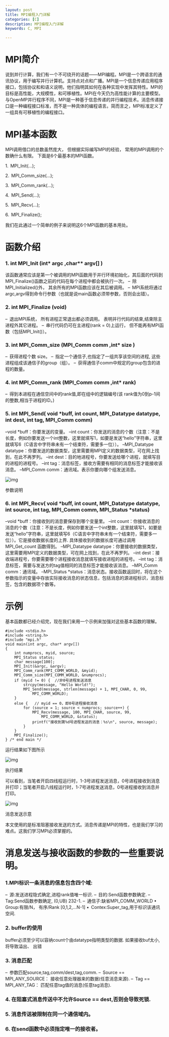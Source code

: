 ```yaml
---
layout: post
title: MPI编程入门详解
categories: [C]
description: MPI编程入门详解
keywords: C, MPI

---
```


# MPI简介

说到并行计算，我们有一个不可绕开的话题——MPI编程。MPI是一个跨语言的通讯协议，用于编写并行计算机。支持点对点和广播。MPI是一个信息传递应用程序接口，包括协议和和语义说明，他们指明其如何在各种实现中发挥其特性。MPI的目标是高性能，大规模性，和可移植性。MPI在今天仍为高性能计算的主要模型。与OpenMP并行程序不同，MPI是一种基于信息传递的并行编程技术。消息传递接口是一种编程接口标准，而不是一种具体的编程语言。简而言之，MPI标准定义了一组具有可移植性的编程接口。

<!--more-->

# MPI基本函数

MPI调用借口的总数虽然庞大， 但根据实际编写MPI的经验， 常用的MPI调用的个数确什么有限。 下面是6个最基本的MPI函数。

1.  MPI_Init(…);

2.  MPI_Comm_size(…);

3.  MPI_Comm_rank(…);

4.  MPI_Send(…);

5.  MPI_Recv(…);

6.  MPI_Finalize();

我们在此通过一个简单的例子来说明这6个MPI函数的基本用处。

# 函数介绍

### 1. int MPI_Init (int* argc ,char** argv[] )

该函数通常应该是第一个被调用的MPI函数用于并行环境初始化，其后面的代码到 MPI_Finalize()函数之前的代码在每个进程中都会被执行一次。
 –  除MPI_Initialized()外， 其余所有的MPI函数应该在其后被调用。
 –  MPI系统将通过argc,argv得到命令行参数（也就是说main函数必须带参数，否则会出错）。

### 2.  int MPI_Finalize (void)

–  退出MPI系统， 所有进程正常退出都必须调用。 表明并行代码的结束,结束除主进程外其它进程。
 –  串行代码仍可在主进程(rank = 0)上运行， 但不能再有MPI函数（包括MPI_Init()）。

### 3. int MPI_Comm_size (MPI_Comm comm ,int* size )

–  获得进程个数 size。
 –  指定一个通信子,也指定了一组共享该空间的进程, 这些进程组成该通信子的group（组）。
 –  获得通信子comm中规定的group包含的进程的数量。

### 4. int MPI_Comm_rank (MPI_Comm comm ,int* rank)

–  得到本进程在通信空间中的rank值,即在组中的逻辑编号(该 rank值为0到p-1间的整数,相当于进程的ID。)

### 5. int MPI_Send( void *buff, int count, MPI_Datatype datatype, int dest, int tag, MPI_Comm comm)

–void *buff：你要发送的变量。
 –int count：你发送的消息的个数（注意：不是长度，例如你要发送一个int整数，这里就填写1，如要是发送“hello”字符串，这里就填写6（C语言中字符串未有一个结束符，需要多一位））。
 –MPI_Datatype datatype：你要发送的数据类型，这里需要用MPI定义的数据类型，可在网上找到，在此不再罗列。
 –int dest：目的地进程号，你要发送给哪个进程，就填写目的进程的进程号。
 –int tag：消息标签，接收方需要有相同的消息标签才能接收该消息。
 –MPI_Comm comm：通讯域。表示你要向哪个组发送消息。



![img](https:////upload-images.jianshu.io/upload_images/9724415-cd26eb4af4e65739.png?imageMogr2/auto-orient/strip%7CimageView2/2/w/1000/format/webp)

参数说明

### 6. int MPI_Recv( void *buff, int count, MPI_Datatype datatype, int source, int tag, MPI_Comm comm, MPI_Status *status)

–void *buff：你接收到的消息要保存到哪个变量里。
 –int count：你接收消息的消息的个数（注意：不是长度，例如你要发送一个int整数，这里就填写1，如要是发送“hello”字符串，这里就填写6（C语言中字符串未有一个结束符，需要多一位））。它是接收数据长度的上界. 具体接收到的数据长度可通过调用MPI_Get_count 函数得到。
 –MPI_Datatype datatype：你要接收的数据类型，这里需要用MPI定义的数据类型，可在网上找到，在此不再罗列。
 –int dest：接收端进程号，你要需要哪个进程接收消息就填写接收进程的进程号。
 –int tag：消息标签，需要与发送方的tag值相同的消息标签才能接收该消息。
 –MPI_Comm comm：通讯域。
 –MPI_Status *status：消息状态。接收函数返回时，将在这个参数指示的变量中存放实际接收消息的状态信息，包括消息的源进程标识，消息标签，包含的数据项个数等。

# 示例

基本函数都已经介绍完，现在我们来用一个示例来加强对这些基本函数的理解。

```
#include <stdio.h>
#include <string.h>
#include "mpi.h"
void main(int argc, char* argv[])
{
    int numprocs, myid, source;
    MPI_Status status;
    char message[100];
    MPI_Init(&argc, &argv);
    MPI_Comm_rank(MPI_COMM_WORLD, &myid);
    MPI_Comm_size(MPI_COMM_WORLD, &numprocs);
    if (myid != 0) {  //非0号进程发送消息
        strcpy(message, "Hello World!");
        MPI_Send(message, strlen(message) + 1, MPI_CHAR, 0, 99,
            MPI_COMM_WORLD);
    }
    else {   // myid == 0，即0号进程接收消息
        for (source = 1; source < numprocs; source++) {
            MPI_Recv(message, 100, MPI_CHAR, source, 99,
                MPI_COMM_WORLD, &status);
            printf("接收到第%d号进程发送的消息：%s\n", source, message);
        }
    }
    MPI_Finalize();
} /* end main */
```

运行结果如下图所示



![img](https:////upload-images.jianshu.io/upload_images/9724415-3158d446238335c3.png?imageMogr2/auto-orient/strip%7CimageView2/2/w/833/format/webp)

执行结果

可以看到，当笔者开启四线程运行时，1-3号进程发送消息，0号进程接收到消息并打印；当笔者开启八线程运行时，1-7号进程发送消息，0号进程接收到消息并打印。



![img](https:////upload-images.jianshu.io/upload_images/9724415-deccd0f140f8b419.png?imageMogr2/auto-orient/strip%7CimageView2/2/w/1000/format/webp)

消息发送示意

 本文使用的是标准阻塞接收发送的方式。消息传递是MPI的特性，也是我们学习的难点。这我们学习MPI必须掌握的。 

# 消息发送与接收函数的参数的一些重要说明。

### 1.MPI标识一条消息的信息包含四个域:

–  源:发送进程隐式确定,进程rank值唯一标识.
 –  目的:Send函数参数确定.
 –  Tag:Send函数参数确定, (0,UB) 232-1.
 –  通信子:缺省MPI_COMM_WORLD
 •  Group:有限/N， 有序/Rank [0,1,2,…N-1]
 •  Contex:Super_tag,用于标识该通讯空间.

### 2. buffer的使用

buffer必须至少可以容纳count个由datatype指明类型的数据. 如果接收buf太小, 将导致溢出、 出错

### 3. 消息匹配

–  参数匹配source,tag,comm/dest,tag,comm.
 –  Source == MPI_ANY_SOURCE： 接收任意处理器来的数据(任意消息来源).
 –  Tag == MPI_ANY_TAG： 匹配任意tag值的消息(任意tag消息).

### 4. 在阻塞式消息传送中不允许Source == dest,否则会导致死锁.

### 5. 消息传送被限制在同一个通信域内。

### 6. 在send函数中必须指定唯一的接收者。